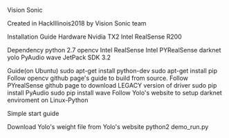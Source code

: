 Vision Sonic

Created in HackIllinois2018 by Vision Sonic team

Installation Guide
 Hardware
 Nvidia TX2
 Intel RealSense R200

 Dependency
 python 2.7
 opencv
 Intel RealSense
 Intel PYRealSense
 darknet
 yolo
 PyAudio
 wave
 JetPack SDK 3.2

 Guide(on Ubuntu)
 sudo apt-get install python-dev
 sudo apt-get install pip
 Follow opencv github page's guide to build from source.
 Follow PYrealSense github page to download LEGACY version of driver
 sudo pip install PyAudio
 sudo pip install wave
 Follow Yolo's website to setup darknet enviroment on Linux-Python


Simple start guide
 
 Download Yolo's weight file from Yolo's website
 python2 demo_run.py


 
